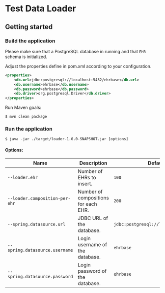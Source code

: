 # Test Data Loader

## Getting started

### Build the application

Please make sure that a PostgreSQL database in running and that `EHR` schema is initialized.

Adjust the properties define in pom.xml according to your configuration.

```xml
<properties>
    <db.url>jdbc:postgresql://localhost:5432/ehrbase</db.url>
    <db.username>ehrbase</db.username>
    <db.password>ehrbase</db.password>
    <db.driver>org.postgresql.Driver</db.driver>
</properties>
```

Run Maven goals:

```shell
$ mvn clean package
```

### Run the application

```shell
$ java -jar ./target/loader-1.0.0-SNAPSHOT.jar [options]
```

#### Options:

| Name                           | Description                          | Default Value                              |
|--------------------------------|--------------------------------------|--------------------------------------------|
| `--loader.ehr`                 | Number of EHRs to insert.            | `100`                                      |
| `--loader.composition-per-ehr` | Number of compositions for each EHR. | `200`                                      |
| `--spring.datasource.url`      | JDBC URL of the database.            | `jdbc:postgresql://localhost:5432/ehrbase` |
| `--spring.datasource.username` | Login username of the database.      | `ehrbase`                                  |
| `--spring.datasource.password` | Login password of the database.      | `ehrbase`                                  |
